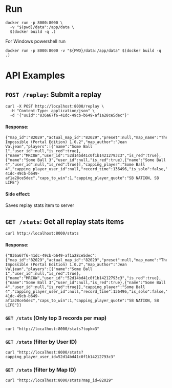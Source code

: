 # Run
```
docker run -p 8000:8000 \
  -v "$(pwd)/data":/app/data \
  $(docker build -q .)
```

For Windows powershell run 
```
docker run -p 8000:8000 -v "${PWD}/data:/app/data" $(docker build -q .)
```

# API Examples

## `POST /replay`: Submit a replay
```
curl -X POST http://localhost:8000/replay \
  -H "Content-Type: application/json" \
  -d '{"uuid":"836a67f6-41dc-49cb-b649-af1a28ce5dec"}'
```

#### Response:
```
{"map_id":"82029","actual_map_id":"82029","preset":null,"map_name":"The Impossible (Portal Edition) 1.0.2","map_author":"Jean Valjean","players":[{"name":"Some Ball 1","user_id":null,"is_red":true},{"name":"MRCOW","user_id":"52d14bd41c0f1b14212793c3","is_red":true},{"name":"Some Ball 3","user_id":null,"is_red":true},{"name":"Some Ball 4","user_id":null,"is_red":true}],"capping_player":"Some Ball 4","capping_player_user_id":null,"record_time":136496,"is_solo":false,"timestamp":1728540169593,"uuid":"836a67f6-41dc-49cb-b649-af1a28ce5dec","caps_to_win":1,"capping_player_quote":"SB NATION, SB LIFE"}
```

#### Side effect:
Saves replay stats item to server


## `GET /stats`: Get all replay stats items
```
curl http://localhost:8000/stats
```

#### Response:
```
{"836a67f6-41dc-49cb-b649-af1a28ce5dec":{"map_id":"82029","actual_map_id":"82029","preset":null,"map_name":"The Impossible (Portal Edition) 1.0.2","map_author":"Jean Valjean","players":[{"name":"Some Ball 1","user_id":null,"is_red":true},{"name":"MRCOW","user_id":"52d14bd41c0f1b14212793c3","is_red":true},{"name":"Some Ball 3","user_id":null,"is_red":true},{"name":"Some Ball 4","user_id":null,"is_red":true}],"capping_player":"Some Ball 4","capping_player_user_id":null,"record_time":136496,"is_solo":false,"timestamp":1728540169593,"uuid":"836a67f6-41dc-49cb-b649-af1a28ce5dec","caps_to_win":1,"capping_player_quote":"SB NATION, SB LIFE"}}
```

### `GET /stats` (Only top 3 records per map)
```
curl "http://localhost:8000/stats?topk=3"
```

### `GET /stats` (filter by User ID)
```
curl "http://localhost:8000/stats?capping_player_user_id=52d14bd41c0f1b14212793c3"
```

### `GET /stats` (filter by Map ID)
```
curl "http://localhost:8000/stats?map_id=82029"
```
